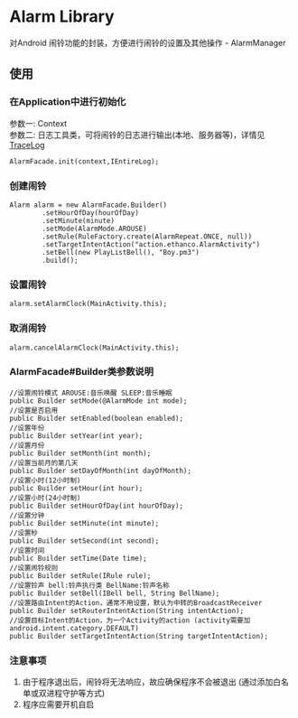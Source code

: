 # Alarm Library
对Android 闹铃功能的封装，方便进行闹铃的设置及其他操作 - AlarmManager

## 使用
### 在Application中进行初始化  
参数一: Context  
参数二: 日志工具类，可将闹铃的日志进行输出(本地、服务器等)，详情见[TraceLog](https://github.com/EthanCo/TraceLog)  

	AlarmFacade.init(context,IEntireLog);  

### 创建闹铃  

    Alarm alarm = new AlarmFacade.Builder()
            .setHourOfDay(hourOfDay)
            .setMinute(minute)
            .setMode(AlarmMode.AROUSE)
            .setRule(RuleFactory.create(AlarmRepeat.ONCE, null))
            .setTargetIntentAction("action.ethanco.AlarmActivity")
            .setBell(new PlayListBell(), "Boy.pm3")
            .build();

### 设置闹铃

	alarm.setAlarmClock(MainActivity.this);

### 取消闹铃

	alarm.cancelAlarmClock(MainActivity.this);

### AlarmFacade#Builder类参数说明  

	//设置闹铃模式 AROUSE:音乐唤醒 SLEEP:音乐睡眠
	public Builder setMode(@AlarmMode int mode);
	//设置是否启用
    public Builder setEnabled(boolean enabled);
	//设置年份
    public Builder setYear(int year);
	//设置月份
    public Builder setMonth(int month);
	//设置当前月的第几天
    public Builder setDayOfMonth(int dayOfMonth);
	//设置小时(12小时制)
    public Builder setHour(int hour);
	//设置小时(24小时制)
    public Builder setHourOfDay(int hourOfDay);
	//设置分钟
    public Builder setMinute(int minute);
	//设置秒
    public Builder setSecond(int second);
	//设置时间
    public Builder setTime(Date time);
	//设置闹铃规则
    public Builder setRule(IRule rule);
	//设置铃声 bell:铃声执行类 BellName:铃声名称
    public Builder setBell(IBell bell, String BellName);
	//设置路由Intent的Action，通常不用设置，默认为中转的BroadcastReceiver
    public Builder setRouterIntentAction(String intentAction);
	//设置目标Intent的Action，为一个Activity的action (activity需要加android.intent.category.DEFAULT)
    public Builder setTargetIntentAction(String targetIntentAction);

### 注意事项
1. 由于程序退出后，闹铃将无法响应，故应确保程序不会被退出 (通过添加白名单或双进程守护等方式)
2. 程序应需要开机自启